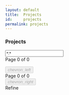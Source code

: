 ```yaml
---
layout: default
title:  Projects
id:     projects
permalink: projects
---
```


<div class="container">
  <section class="row projects-search section-block">
    <div class="col m7">
      <h3>Projects</h3>
    </div>
    <div class="col m5">
      <input id="projects-search-input" class="search-input" type="text" value="*:*" placeholder="Search Projects">
      <i class="fa fa-search" aria-hidden="true"></i>
    </div>
  </section>

  <section class="row">
    <div class="col m8" style="position:relative">
      <div class="projects-pagecount" style="top: -36px;">Page <span class="projects-current">0</span> of <span class="projects-last">0</span></div>
      <div class="projects-search-results">
        <ul>
          <!-- search results go here -->
        </ul>
      </div>
      <div class="projects-paging">
        <button class="projects-prev" disabled><i class="small material-icons">chevron_left</i></button>
        <div class="projects-pagecount">Page <span class="projects-current">0</span> of <span class="projects-last">0</span></div>
        <button class="projects-next" disabled><i class="small material-icons">chevron_right</i></button>
      </div>
    </div>
    <div class="col m1"> </div>
    <div class="col m3" style="position:relative">
      <div class="projects-search-refine">Refine</div>
      <div class="projects-search-facets">
        <!-- search facets go here -->
      </div>
    </div>
  </section>
</div>

<script>
  var siteStrategies = {};
  {% for strategy in site.strategies %}
  siteStrategies['{{ strategy.permalink }}'] = '{{ strategy.title }}';
  {% endfor %}
  var siteAuthors = {};
  {% for author in site.authors %}
  siteAuthors['{{ author.permalink }}'] = "{{ author.title }}";
  {% endfor %}
</script>
